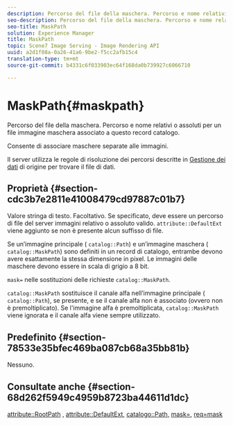 ```yaml
---
description: Percorso del file della maschera. Percorso e nome relativi o assoluti per un file immagine maschera associato a questo record catalogo.
seo-description: Percorso del file della maschera. Percorso e nome relativi o assoluti per un file immagine maschera associato a questo record catalogo.
seo-title: MaskPath
solution: Experience Manager
title: MaskPath
topic: Scene7 Image Serving - Image Rendering API
uuid: a2d1f08a-0a26-41a6-9be2-f5cc2afb15c4
translation-type: tm+mt
source-git-commit: b4331c6f033903ec64f168da0b739927c6066710

---
```



# MaskPath{#maskpath}

Percorso del file della maschera. Percorso e nome relativi o assoluti per un file immagine maschera associato a questo record catalogo.

Consente di associare maschere separate alle immagini.

Il server utilizza le regole di risoluzione dei percorsi descritte in [Gestione dei dati](/help/aem-is-ir-api/is-api/image-serving-api-ref/c-configuration-and-administration/c-configuration-and-administration.md) di origine per trovare il file di dati.

## Proprietà {#section-cdc3b7e2811e41008479cd97887c01b7}

Valore stringa di testo. Facoltativo. Se specificato, deve essere un percorso di file del server immagini relativo o assoluto valido. `attribute::DefaultExt` viene aggiunto se non è presente alcun suffisso di file.

Se un’immagine principale ( `catalog::Path`) e un’immagine maschera ( `catalog::MaskPath`) sono definiti in un record di catalogo, entrambe devono avere esattamente la stessa dimensione in pixel. Le immagini delle maschere devono essere in scala di grigio a 8 bit.

`mask=` nelle sostituzioni delle richieste `catalog::MaskPath`.

`catalog::MaskPath` sostituisce il canale alfa nell’immagine principale ( `catalog::Path`), se presente, e se il canale alfa non è associato (ovvero non è premoltiplicato). Se l&#39;immagine alfa è premoltiplicata, `catalog::MaskPath` viene ignorata e il canale alfa viene sempre utilizzato.

## Predefinito {#section-78533e35bfec469ba087cb68a35bb81b}

Nessuno.

## Consultate anche {#section-68d262f5949c4959b8723ba44611d1dc}

[attribute::RootPath](/help/aem-is-ir-api/is-api/image-catalog/image-serving-api-ref/c-image-catalog-reference/c-attributes-reference/r-rootpath.md) , [attribute::DefaultExt](/help/aem-is-ir-api/is-api/image-catalog/image-serving-api-ref/c-image-catalog-reference/c-attributes-reference/r-defaultext.md), [catalogo::Path](../../../../../../is-api/image-catalog/image-serving-api-ref/c-image-catalog-reference/c-image-svg-data-reference/c-image-data-reference/r-path-cat.md#reference-306afcaff172440ca81b85da8d78213c), [mask=](/help/aem-is-ir-api/is-api/http-ref/image-serving-api-ref/c-http-protocol-reference/c-command-reference/r-mask.md), [req=mask](/help/aem-is-ir-api/is-api/http-ref/image-serving-api-ref/c-http-protocol-reference/c-command-reference/r-req/r-req.md)
